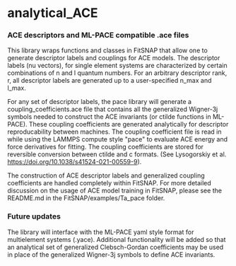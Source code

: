# analytical_ACE

### ACE descriptors and ML-PACE compatible .ace files

This library wraps functions and classes in FitSNAP that allow one to generate descriptor labels and couplings for ACE models. The descriptor labels (nu vectors), for single element systems are characterized by certain combinations of n and l quantum numbers. For an arbitrary descriptor rank, r, all descriptor labels are generated up to a user-specified n_max and l_max.

For any set of descriptor labels, the pace library will generate a coupling_coefficients.ace file that contains all the generalized Wigner-3j symbols needed to construct the ACE invariants (or ctilde functions in ML-PACE). These coupling coefficients are generated analytically for descriptor reproducability between machines. The coupling coefficient file is read in while using the LAMMPS compute style "pace" to evaluate ACE energy and force derivatives for fitting. The coupling coefficients are stored for reversible conversion between ctilde and c formats. (See Lysogorskiy et al. https://doi.org/10.1038/s41524-021-00559-9). 

The construction of ACE descriptor labels and generalized coupling coefficients are handled completely within FitSNAP. For more detailed discussion on the usage of ACE model training in FitSNAP, please see the README.md in the FitSNAP/examples/Ta_pace folder.

### Future updates

The library will interface with the ML-PACE yaml style format for multielement systems (.yace). Additional functionality will be added so that an analytical set of generalized Clebsch-Gordan coefficients may be used in place of the generalized Wigner-3j symbols to define ACE invariants.
